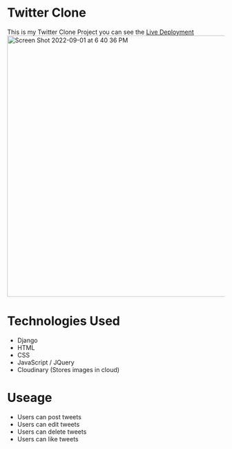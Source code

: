 # Twitter Clone
This is my Twitter Clone Project you can see the [Live Deployment](https://twitter-clone-g2qr.onrender.com/)
<img width="603" alt="Screen Shot 2022-09-01 at 6 40 36 PM" src="https://user-images.githubusercontent.com/19931825/188024865-f8b3bf2e-3a12-4e1e-a92a-2fe839c47c9c.png">


# Technologies Used
 - Django
 - HTML
 - CSS
 - JavaScript / JQuery
 - Cloudinary (Stores images in cloud)
 # Useage
  - Users can post tweets
  - Users can edit tweets
  - Users can delete tweets
  - Users can like tweets
